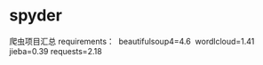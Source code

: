 # spyder
爬虫项目汇总
requirements：
  beautifulsoup4=4.6
  wordlcloud=1.41
  jieba=0.39
  requests=2.18
  
